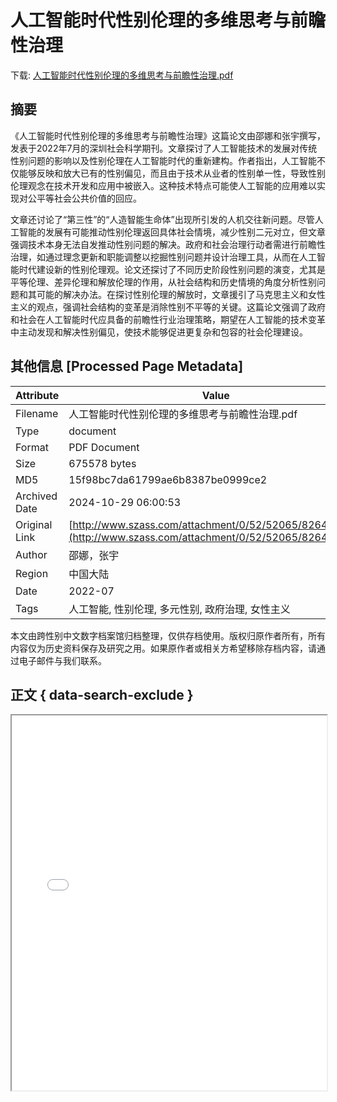 # 人工智能时代性别伦理的多维思考与前瞻性治理

<!-- tcd_download_link -->
下载: <a href="人工智能时代性别伦理的多维思考与前瞻性治理.pdf" download>人工智能时代性别伦理的多维思考与前瞻性治理.pdf</a>
<!-- tcd_download_link_end -->

## 摘要

<!-- tcd_abstract -->
《人工智能时代性别伦理的多维思考与前瞻性治理》这篇论文由邵娜和张宇撰写，发表于2022年7月的深圳社会科学期刊。文章探讨了人工智能技术的发展对传统性别问题的影响以及性别伦理在人工智能时代的重新建构。作者指出，人工智能不仅能够反映和放大已有的性别偏见，而且由于技术从业者的性别单一性，导致性别伦理观念在技术开发和应用中被嵌入。这种技术特点可能使人工智能的应用难以实现对公平等社会公共价值的回应。

文章还讨论了“第三性”的“人造智能生命体”出现所引发的人机交往新问题。尽管人工智能的发展有可能推动性别伦理返回具体社会情境，减少性别二元对立，但文章强调技术本身无法自发推动性别问题的解决。政府和社会治理行动者需进行前瞻性治理，如通过理念更新和职能调整以挖掘性别问题并设计治理工具，从而在人工智能时代建设新的性别伦理观。论文还探讨了不同历史阶段性别问题的演变，尤其是平等伦理、差异伦理和解放伦理的作用，从社会结构和历史情境的角度分析性别问题和其可能的解决办法。在探讨性别伦理的解放时，文章援引了马克思主义和女性主义的观点，强调社会结构的变革是消除性别不平等的关键。这篇论文强调了政府和社会在人工智能时代应具备的前瞻性行业治理策略，期望在人工智能的技术变革中主动发现和解决性别偏见，使技术能够促进更复杂和包容的社会伦理建设。

<!-- tcd_abstract_end -->

## 其他信息 [Processed Page Metadata]

| Attribute       | Value                                  |
|-----------------|----------------------------------------|
| Filename        | 人工智能时代性别伦理的多维思考与前瞻性治理.pdf                             |
| Type            | document                                 |
| Format          | PDF Document                               |
| Size            | 675578 bytes                           |
| MD5             | 15f98bc7da61799ae6b8387be0999ce2                                  |
| Archived Date   | 2024-10-29 06:00:53                             |
| Original Link   | [http://www.szass.com/attachment/0/52/52065/826459.pdf](http://www.szass.com/attachment/0/52/52065/826459.pdf)                         |
| Author          | 邵娜，张宇                               |
| Region          | 中国大陆                               |
| Date            | 2022-07                                 |
| Tags            | 人工智能, 性别伦理, 多元性别, 政府治理, 女性主义                                 |

本文由跨性别中文数字档案馆归档整理，仅供存档使用。版权归原作者所有，所有内容仅为历史资料保存及研究之用。如果原作者或相关方希望移除存档内容，请通过电子邮件与我们联系。

## 正文 { data-search-exclude }

<!-- tcd_main_text -->
<iframe src="../人工智能时代性别伦理的多维思考与前瞻性治理.pdf" width="100%" height="600px">
    <p>无法显示PDF，请下载查看。</p>
</iframe>
<!-- tcd_main_text_end -->


